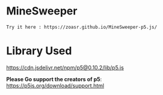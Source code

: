 # MineSweeper

```
Try it here : https://zoasr.github.io/MineSweeper-p5.js/
```

# Library Used

https://cdn.jsdelivr.net/npm/p5@0.10.2/lib/p5.js

**Please Go support the creators of p5**: https://p5js.org/download/support.html